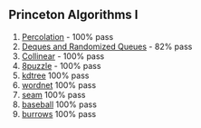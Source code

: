 ## Princeton Algorithms I



1. [Percolation](https://github.com/Joshmomel/Princeton_Algorithms/tree/percolation) - 100% pass
2. [Deques and Randomized Queues](https://github.com/Joshmomel/Princeton_Algorithms/tree/queues) - 82% pass
3. [Collinear](https://github.com/Joshmomel/Princeton_Algorithms/tree/collinear) - 100% pass
4. [8puzzle](https://github.com/Joshmomel/Princeton_Algorithms/tree/8puzzle) - 100% pass
5. [kdtree](https://github.com/Joshmomel/Princeton_Algorithms/tree/kdtrees) 100% pass
6. [wordnet](https://github.com/Joshmomel/Princeton_Algorithms/tree/wordnet) 100% pass
7. [seam](https://github.com/Joshmomel/Princeton_Algorithms/tree/seam) 100% pass
8. [baseball](https://github.com/Joshmomel/Princeton_Algorithms/tree/baseball) 100% pass
9. [burrows](https://github.com/Joshmomel/Princeton_Algorithms/tree/burrows) 100% pass

